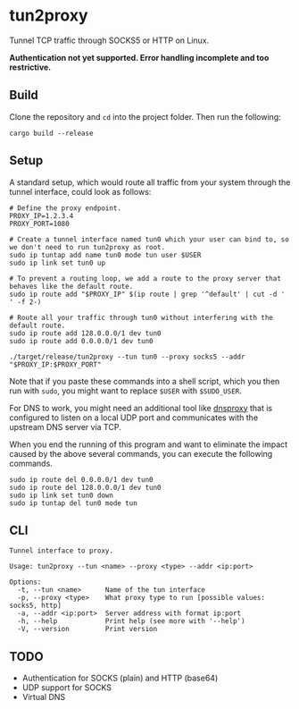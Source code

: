 # tun2proxy
Tunnel TCP traffic through SOCKS5 or HTTP on Linux.

**Authentication not yet supported. Error handling incomplete and too restrictive.**

## Build
Clone the repository and `cd` into the project folder. Then run the following:
```
cargo build --release
```

## Setup
A standard setup, which would route all traffic from your system through the tunnel interface, could look as follows:
```shell
# Define the proxy endpoint.
PROXY_IP=1.2.3.4
PROXY_PORT=1080

# Create a tunnel interface named tun0 which your user can bind to, so we don't need to run tun2proxy as root.
sudo ip tuntap add name tun0 mode tun user $USER
sudo ip link set tun0 up

# To prevent a routing loop, we add a route to the proxy server that behaves like the default route.
sudo ip route add "$PROXY_IP" $(ip route | grep '^default' | cut -d ' ' -f 2-)

# Route all your traffic through tun0 without interfering with the default route.
sudo ip route add 128.0.0.0/1 dev tun0
sudo ip route add 0.0.0.0/1 dev tun0

./target/release/tun2proxy --tun tun0 --proxy socks5 --addr "$PROXY_IP:$PROXY_PORT"
```

Note that if you paste these commands into a shell script, which you then run with `sudo`, you might want to replace
`$USER` with `$SUDO_USER`.

For DNS to work, you might need an additional tool like [dnsproxy](https://github.com/AdguardTeam/dnsproxy) that is
configured to listen on a local UDP port and communicates with the upstream DNS server via TCP.

When you end the running of this program and want to eliminate the impact caused by the above several commands,
you can execute the following commands.
```shell
sudo ip route del 0.0.0.0/1 dev tun0
sudo ip route del 128.0.0.0/1 dev tun0
sudo ip link set tun0 down
sudo ip tuntap del tun0 mode tun
```

## CLI
```
Tunnel interface to proxy.

Usage: tun2proxy --tun <name> --proxy <type> --addr <ip:port>

Options:
  -t, --tun <name>      Name of the tun interface
  -p, --proxy <type>    What proxy type to run [possible values: socks5, http]
  -a, --addr <ip:port>  Server address with format ip:port
  -h, --help            Print help (see more with '--help')
  -V, --version         Print version
```

## TODO
- Authentication for SOCKS (plain) and HTTP (base64)
- UDP support for SOCKS
- Virtual DNS
